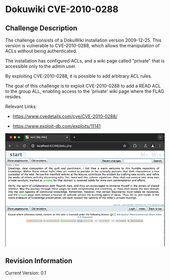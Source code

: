 
# Dokuwiki CVE-2010-0288

## Challenge Description

The challenge consists of a DokuWiki installation version 2009-12-25. This version is vulnerable to CVE-2010-0288, which allows the manipulation of ACLs without being authenticated.

The installation has configured ACLs, and a wiki page called "private" that is accessible only to the admin user.

By exploiting CVE-2010-0288, it is possible to add arbitrary ACL rules.

The goal of this challenge is to exploit CVE-2010-0288 to add a READ ACL to the group ALL, enabling access to the 'private' wiki page where the FLAG resides.

Relevant Links:

 - https://www.cvedetails.com/cve/CVE-2010-0288/

 - https://www.exploit-db.com/exploits/11141

![screenshot1](screenshot.png)

## Revision Information
Current Version: 0.1
